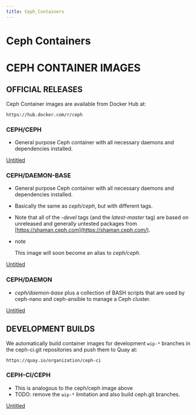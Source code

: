 ```yaml
---
title: Ceph_Containers
---
```


# Ceph Containers

# **CEPH CONTAINER IMAGES**

## **OFFICIAL RELEASES**

Ceph Container images are available from Docker Hub at:

```
https://hub.docker.com/r/ceph
```

### **CEPH/CEPH**

- General purpose Ceph container with all necessary daemons and dependencies installed.

[Untitled](Ceph%20Containers/Untitled%20Database%20716a66af09214dd78bbf0f9e9f41f8fb.csv)

### **CEPH/DAEMON-BASE**

- General purpose Ceph container with all necessary daemons and dependencies installed.
- Basically the same as *ceph/ceph*, but with different tags.
- Note that all of the *-devel* tags (and the *latest-master* tag) are based on unreleased and generally untested packages from [https://shaman.ceph.com](https://shaman.ceph.com/).
- note
    
    This image will soon become an alias to *ceph/ceph*.
    

[Untitled](Ceph%20Containers/Untitled%20Database%20f5c7bbc0ef484421a96e4de1e822aee9.csv)

### **CEPH/DAEMON**

- *ceph/daemon-base* plus a collection of BASH scripts that are used by ceph-nano and ceph-ansible to manage a Ceph cluster.

[Untitled](Ceph%20Containers/Untitled%20Database%2005fce4b2756242cab40345cc1025a2b7.csv)

## **DEVELOPMENT BUILDS**

We automatically build container images for development `wip-*` branches in the ceph-ci.git repositories and push them to Quay at:

```
https://quay.io/organization/ceph-ci
```

### **CEPH-CI/CEPH**

- This is analogous to the ceph/ceph image above
- TODO: remove the `wip-*` limitation and also build ceph.git branches.

[Untitled](Ceph%20Containers/Untitled%20Database%20d6706c0f7e594af593d56d54e6dd6872.csv)